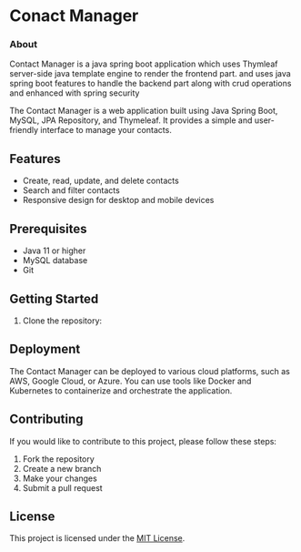 # Conact Manager
### About
Contact Manager is a java spring boot application which uses Thymleaf server-side java template engine to render the frontend part.
and uses java spring boot features to handle the backend part along with crud operations and enhanced with spring security 


The Contact Manager is a web application built using Java Spring Boot, MySQL, JPA Repository, and Thymeleaf. It provides a simple and user-friendly interface to manage your contacts.

## Features
- Create, read, update, and delete contacts
- Search and filter contacts
- Responsive design for desktop and mobile devices

## Prerequisites
- Java 11 or higher
- MySQL database
- Git

## Getting Started
1. Clone the repository:

## Deployment
The Contact Manager can be deployed to various cloud platforms, such as AWS, Google Cloud, or Azure. You can use tools like Docker and Kubernetes to containerize and orchestrate the application.

## Contributing
If you would like to contribute to this project, please follow these steps:
1. Fork the repository
2. Create a new branch
3. Make your changes
4. Submit a pull request

## License
This project is licensed under the [MIT License](LICENSE).



